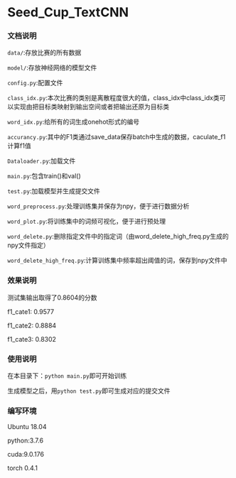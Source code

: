 # Seed_Cup_TextCNN
### 文档说明
`data/`:存放比赛的所有数据

`model/`:存放神经网络的模型文件

`config.py`:配置文件

`class_idx.py`:本次比赛的类别是离散程度很大的值，class_idx中class_idx类可以实现由把目标类映射到输出空间或者把输出还原为目标类

`word_idx.py`:给所有的词生成onehot形式的编号

`accurancy.py`:其中的F1类通过save_data保存batch中生成的数据，caculate_f1计算f1值

`Dataloader.py`:加载文件

`main.py`:包含train()和val()

`test.py`:加载模型并生成提交文件

`word_preprocess.py`:处理训练集并保存为npy，便于进行数据分析

`word_plot.py`:将训练集中的词频可视化，便于进行预处理

`word_delete.py`:删除指定文件中的指定词（由word_delete_high_freq.py生成的npy文件指定）

`word_delete_high_freq.py`:计算训练集中频率超出阈值的词，保存到npy文件中

### 效果说明
测试集输出取得了0.8604的分数

f1_cate1: 0.9577

f1_cate2: 0.8884

f1_cate3: 0.8302
### 使用说明
在本目录下：`python main.py`即可开始训练

生成模型之后，用`python test.py`即可生成对应的提交文件
### 编写环境
Ubuntu 18.04

python:3.7.6

cuda:9.0.176

torch 0.4.1
